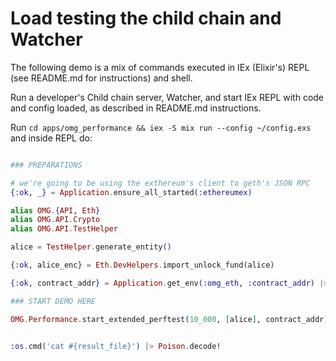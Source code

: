 # Load testing the child chain and Watcher

The following demo is a mix of commands executed in IEx (Elixir's) REPL (see README.md for instructions) and shell.

Run a developer's Child chain server, Watcher, and start IEx REPL with code and config loaded, as described in README.md instructions.

Run `cd apps/omg_performance && iex -S mix run --config ~/config.exs` and inside REPL do:

```elixir

### PREPARATIONS

# we're going to be using the exthereum's client to geth's JSON RPC
{:ok, _} = Application.ensure_all_started(:ethereumex)

alias OMG.{API, Eth}
alias OMG.API.Crypto
alias OMG.API.TestHelper

alice = TestHelper.generate_entity()

{:ok, alice_enc} = Eth.DevHelpers.import_unlock_fund(alice)

{:ok, contract_addr} = Application.get_env(:omg_eth, :contract_addr) |> Crypto.decode_address()

### START DEMO HERE

OMG.Performance.start_extended_perftest(10_000, [alice], contract_addr)


:os.cmd('cat #{result_file}') |> Poison.decode!
```
